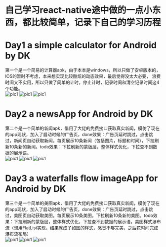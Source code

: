 # 自己学习react-native途中做的一点小东西，都比较简单，记录下自己的学习历程
  
# Day1 a simple calculator for Android by DK
第一个是一个简易的计算器apk，由于本本是windows，所以只做了安卓版本的，IOS的暂时不考虑，本来想实现比较酷炫的动态效果，最后觉得没太大必要，
浪费时间又不实用，所以只做了简单的计时，停止计时，记录时间和清空记录时间这4个功能。  
![pic1](./simpleCalculatorImg/1.png)
![pic1](./simpleCalculatorImg/2.png)
![pic1](./simpleCalculatorImg/3.png)
  
# Day2 a newsApp for Android by DK
第二个是一个简单的新闻apk，借用了大佬的免费接口获取真实新闻，模仿了现在的app现状，加入了启动时候的广告页，done效果：广告页延时跳过，点击跳过，新闻页自动获取新闻，每页展示10条新闻（包括图片，标题和时间），下拉刷新10条新的新闻。todo效果：下拉刷新的蒙版层，整体样式优化，下拉查不到数据的展示语。  
![pic1](./newsAppImg/1.png)
![pic1](./newsAppImg/2.png)
![pic1](./newsAppImg/3.png)
  
# Day3 a waterfalls flow imageApp for Android by DK
第三个是一个简单的美图apk，借用了大佬的免费接口获取真实新闻，模仿了现在的app现状，加入了启动时候的广告页，done效果：广告页延时跳过，点击跳过，美图页自动获取美图，每页展示10条美图，下拉刷新10条新的美图。todo效果：下拉刷新的蒙版层，整体样式优化，下拉查不到数据的展示语，美图样式瀑布流（想用FlatList实现，结果就成了如图的样式，感觉不够完美，之后花时间完成瀑布流布局）  
![pic1](./imageAppImg/1.png)
![pic1](./imageAppImg/2.png)
![pic1](./imageAppImg/3.png)
  
